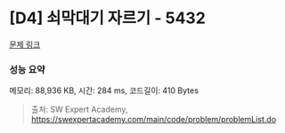 # [D4] 쇠막대기 자르기 - 5432 

[문제 링크](https://swexpertacademy.com/main/code/problem/problemDetail.do?contestProbId=AWVl47b6DGMDFAXm) 

### 성능 요약

메모리: 88,936 KB, 시간: 284 ms, 코드길이: 410 Bytes



> 출처: SW Expert Academy, https://swexpertacademy.com/main/code/problem/problemList.do